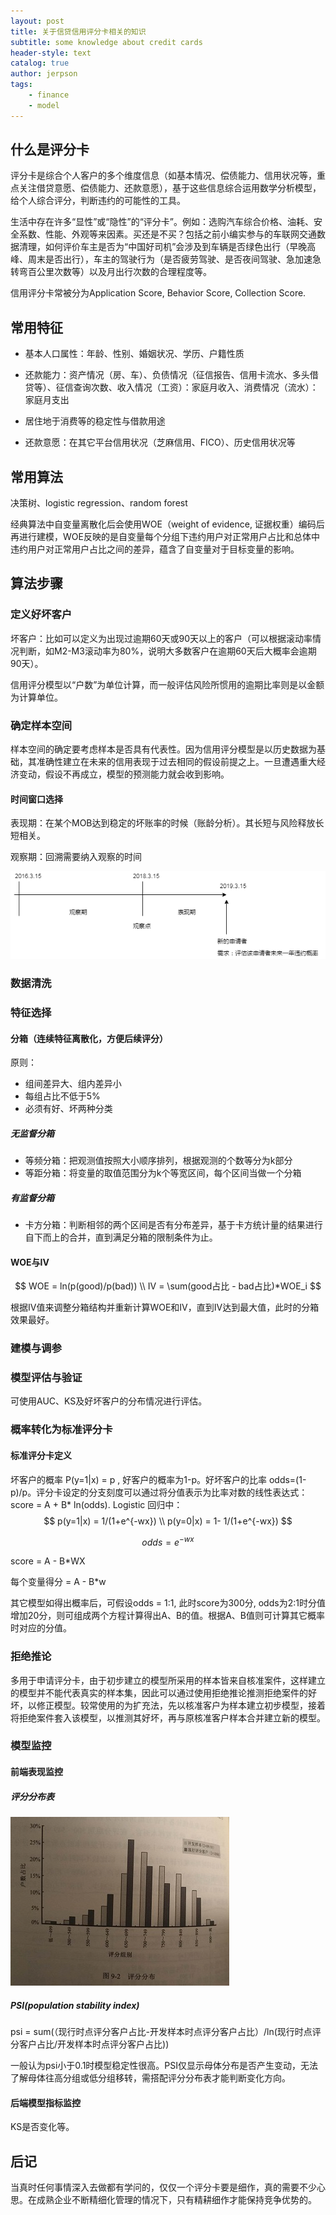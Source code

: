 ```yaml
---
layout: post
title: 关于信贷信用评分卡相关的知识
subtitle: some knowledge about credit cards
header-style: text
catalog: true
author: jerpson
tags:
    - finance
    - model
---
```


## 什么是评分卡

评分卡是综合个人客户的多个维度信息（如基本情况、偿债能力、信用状况等，重点关注借贷意愿、偿债能力、还款意愿），基于这些信息综合运用数学分析模型，给个人综合评分，判断违约的可能性的工具。

生活中存在许多“显性”或“隐性”的“评分卡”。例如：选购汽车综合价格、油耗、安全系数、性能、外观等来因素。买还是不买？包括之前小编实参与的车联网交通数据清理，如何评价车主是否为“中国好司机”会涉及到车辆是否绿色出行（早晚高峰、周末是否出行），车主的驾驶行为（是否疲劳驾驶、是否夜间驾驶、急加速急转弯百公里次数等）以及月出行次数的合理程度等。

信用评分卡常被分为Application Score, Behavior Score, Collection Score.

## 常用特征

* 基本人口属性：年龄、性别、婚姻状况、学历、户籍性质

* 还款能力：资产情况（房、车）、负债情况（征信报告、信用卡流水、多头借贷等）、征信查询次数、收入情况（工资）：家庭月收入、消费情况（流水）：家庭月支出
* 居住地于消费等的稳定性与借款用途

* 还款意愿：在其它平台信用状况（芝麻信用、FICO）、历史信用状况等

## 常用算法

决策树、logistic regression、random forest

经典算法中自变量离散化后会使用WOE（weight of evidence, 证据权重）编码后再进行建模，WOE反映的是自变量每个分组下违约用户对正常用户占比和总体中违约用户对正常用户占比之间的差异，蕴含了自变量对于目标变量的影响。

## 算法步骤

### 定义好坏客户

坏客户：比如可以定义为出现过逾期60天或90天以上的客户（可以根据滚动率情况判断，如M2-M3滚动率为80%，说明大多数客户在逾期60天后大概率会逾期90天）。

信用评分模型以“户数”为单位计算，而一般评估风险所惯用的逾期比率则是以金额为计算单位。

### 确定样本空间

样本空间的确定要考虑样本是否具有代表性。因为信用评分模型是以历史数据为基础，其准确性建立在未来的信用表现于过去相同的假设前提之上。一旦遭遇重大经济变动，假设不再成立，模型的预测能力就会收到影响。

#### 时间窗口选择

表现期：在某个MOB达到稳定的坏账率的时候（账龄分析）。其长短与风险释放长短相关。

观察期：回溯需要纳入观察的时间

![](/img/in-post/评分卡时间窗口.png)

### 数据清洗

### 特征选择

#### 分箱（连续特征离散化，方便后续评分）

原则：

* 组间差异大、组内差异小
* 每组占比不低于5%
* 必须有好、坏两种分类

##### 无监督分箱

* 等频分箱：把观测值按照大小顺序排列，根据观测的个数等分为k部分
* 等距分箱：将变量的取值范围分为k个等宽区间，每个区间当做一个分箱

##### 有监督分箱

* 卡方分箱：判断相邻的两个区间是否有分布差异，基于卡方统计量的结果进行自下而上的合并，直到满足分箱的限制条件为止。

#### WOE与IV

$$
WOE = ln(p(good)/p(bad))   \\
IV = \sum(good占比 - bad占比)*WOE_i
$$

根据IV值来调整分箱结构并重新计算WOE和IV，直到IV达到最大值，此时的分箱效果最好。

### 建模与调参

### 模型评估与验证

可使用AUC、KS及好坏客户的分布情况进行评估。

### 概率转化为标准评分卡

#### 标准评分卡定义

坏客户的概率 P(y=1|x) = p  , 好客户的概率为1-p。好坏客户的比率 odds=(1-p)/p。评分卡设定的分支刻度可以通过将分值表示为比率对数的线性表达式：score = A + B* ln(odds). Logistic 回归中：
$$
p(y=1|x) = 1/(1+e^{-wx})  \\
p(y=0|x) = 1- 1/(1+e^{-wx})
$$

$$
odds = e^{-wx}
$$

score = A - B*WX

每个变量得分 = A - B*w

其它模型如得出概率后，可假设odds = 1:1, 此时score为300分, odds为2:1时分值增加20分，则可组成两个方程计算得出A、B的值。根据A、B值则可计算其它概率时对应的分值。

### 拒绝推论

多用于申请评分卡，由于初步建立的模型所采用的样本皆来自核准案件，这样建立的模型并不能代表真实的样本集，因此可以通过使用拒绝推论推测拒绝案件的好坏，以修正模型。较常使用的为扩充法，先以核准客户为样本建立初步模型，接着将拒绝案件套入该模型，以推测其好坏，再与原核准客户样本合并建立新的模型。

### 模型监控

#### 前端表现监控

##### 评分分布表

![](/img/in-post/评分分布表.jpg)

##### PSI(population stability index)

psi = sum(（现行时点评分客户占比-开发样本时点评分客户占比）/ln(现行时点评分客户占比/开发样本时点评分客户占比))

一般认为psi小于0.1时模型稳定性很高。PSI仅显示母体分布是否产生变动，无法了解母体往高分组或低分组移转，需搭配评分分布表才能判断变化方向。

#### 后端模型指标监控

KS是否变化等。

## 后记

当真时任何事情深入去做都有学问的，仅仅一个评分卡要是细作，真的需要不少心思。在成熟企业不断精细化管理的情况下，只有精耕细作才能保持竞争优势的。

